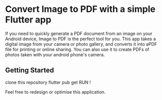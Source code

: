 # Convert Image to PDF with a simple Flutter app


If you need to quickly generate a PDF document from an image on your Android device, Image to PDF is the perfect tool for you. This app takes a digital image from your camera or photo gallery, and converts it into aPDF file for printing or online sharing. You can also use it to create PDFs of photos taken with your android phone's camera.

## Getting Started
clone this repository 
flutter pub get 
RUN !

Feel free to redesign or optimise this application. 

